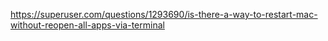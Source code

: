 https://superuser.com/questions/1293690/is-there-a-way-to-restart-mac-without-reopen-all-apps-via-terminal

